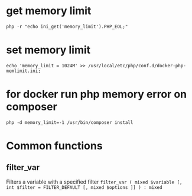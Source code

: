 # get memory limit
`php -r "echo ini_get('memory_limit').PHP_EOL;"`
# set memory limit
`echo 'memory_limit = 1024M' >> /usr/local/etc/php/conf.d/docker-php-memlimit.ini;`

# for docker run php memory error on composer
`php -d memory_limit=-1 /usr/bin/composer install`


# Common functions
## filter_var
Filters a variable with a specified filter
`filter_var ( mixed $variable [, int $filter = FILTER_DEFAULT [, mixed $options ]] ) : mixed`